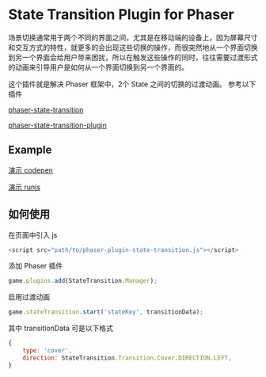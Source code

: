 State Transition Plugin for Phaser
=======================
场景切换通常用于两个不同的界面之间，尤其是在移动端的设备上，因为屏幕尺寸和交互方式的特性，就更多的会出现这些切换的操作，而很突然地从一个界面切换到另一个界面会给用户带来困扰，所以在触发这些操作的同时，往往需要过渡形式的动画来引导用户是如何从一个界面切换到另一个界面的。

这个插件就是解决 Phaser 框架中，2个 State 之间的切换的过渡动画。
参考以下插件

[phaser-state-transition](https://github.com/cristianbote/phaser-state-transition)

[phaser-state-transition-plugin](https://github.com/aaccurso/phaser-state-transition-plugin)

## Example
[演示 codepen](https://codepen.io/lazyboywu/full/brqLbj)

[演示 runjs](http://runjs.cn/detail/ct2n4zft)

## 如何使用

在页面中引入 js

```javascript
<script src="path/to/phaser-plugin-state-transition.js"></script>
```
添加 Phaser 插件
```javascript
game.plugins.add(StateTransition.Manager);
```

启用过渡动画
```javascript
game.stateTransition.start('stateKey', transitionData);
```

其中 transitionData 可是以下格式

```javascript
{
    type: 'cover',
    direction: StateTransition.Transition.Cover.DIRECTION.LEFT,
}
```
